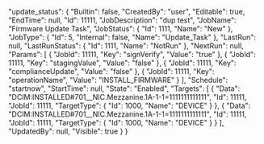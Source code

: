 ﻿
"update_status": {
    "Builtin": false,
    "CreatedBy": "user",
    "Editable": true,
    "EndTime": null,
    "Id": 11111,
    "JobDescription": "dup test",
    "JobName": "Firmware Update Task",
    "JobStatus": {
        "Id": 1111,
        "Name": "New"
    },
    "JobType": {
        "Id": 5,
        "Internal": false,
        "Name": "Update_Task"
    },
    "LastRun": null,
    "LastRunStatus": {
        "Id": 1111,
        "Name": "NotRun"
    },
    "NextRun": null,
    "Params": [
        {
            "JobId": 11111,
            "Key": "signVerify",
            "Value": "true"
        },
        {
            "JobId": 11111,
            "Key": "stagingValue",
            "Value": "false"
        },
        {
            "JobId": 11111,
            "Key": "complianceUpdate",
            "Value": "false"
        },
        {
            "JobId": 11111,
            "Key": "operationName",
            "Value": "INSTALL_FIRMWARE"
        }
    ],
    "Schedule": "startnow",
    "StartTime": null,
    "State": "Enabled",
    "Targets": [
        {
            "Data": "DCIM:INSTALLED#701__NIC.Mezzanine.1A-1-1=1111111111111",
            "Id": 11111,
            "JobId": 11111,
            "TargetType": {
                "Id": 1000,
                "Name": "DEVICE"
            }
        },
        {
            "Data": "DCIM:INSTALLED#701__NIC.Mezzanine.1A-1-1=1111111111111",
            "Id": 11111,
            "JobId": 11111,
            "TargetType": {
                "Id": 1000,
                "Name": "DEVICE"
            }
        }
    ],
    "UpdatedBy": null,
    "Visible": true
    }
}